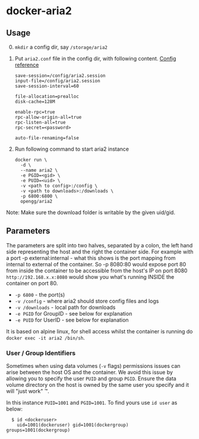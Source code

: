 # docker-aria2

## Usage

0. `mkdir` a config dir, say `/storage/aria2`

0. Put `aria2.conf` file in the config dir, with following content.
[Config reference](https://aria2.github.io/manual/en/html/aria2c.html#aria2-conf)
    ```
    save-session=/config/aria2.session
    input-file=/config/aria2.session
    save-session-interval=60

    file-allocation=prealloc
    disk-cache=128M

    enable-rpc=true
    rpc-allow-origin-all=true
    rpc-listen-all=true
    rpc-secret=<password>

    auto-file-renaming=false
    ```
0. Run following command to start aria2 instance
    ```
    docker run \
      -d \
      --name aria2 \
      -e PGID=<gid> \
      -e PUID=<uid> \
      -v <path to config>:/config \
      -v <path to downloads>:/downloads \
      -p 6800:6800 \
      opengg/aria2
    ```

Note:
Make sure the download folder is writable by the given uid/gid.

## Parameters

The parameters are split into two halves, separated by a colon, the left hand side representing the host and the right the container side.
For example with a port -p external:internal - what this shows is the port mapping from internal to external of the container.
So -p 8080:80 would expose port 80 from inside the container to be accessible from the host's IP on port 8080
`http://192.168.x.x:8080` would show you what's running INSIDE the container on port 80.


* `-p 6800` - the port(s)
* `-v /config` - where aria2 should store config files and logs
* `-v /downloads` - local path for downloads
* `-e PGID` for GroupID - see below for explanation
* `-e PUID` for UserID - see below for explanation

It is based on alpine linux, for shell access whilst the container is running do `docker exec -it aria2 /bin/sh`.

### User / Group Identifiers

Sometimes when using data volumes (`-v` flags) permissions issues can arise between the host OS and the container. We avoid this issue by allowing you to specify the user `PUID` and group `PGID`. Ensure the data volume directory on the host is owned by the same user you specify and it will "just work" ™.

In this instance `PUID=1001` and `PGID=1001`. To find yours use `id user` as below:

```
  $ id <dockeruser>
    uid=1001(dockeruser) gid=1001(dockergroup) groups=1001(dockergroup)
```
